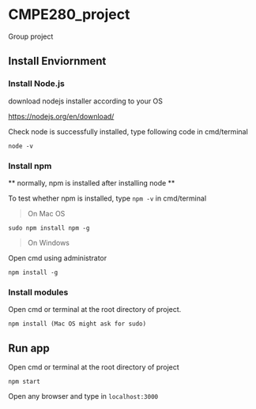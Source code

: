 # CMPE280_project
Group project
## Install Enviornment
### Install Node.js

download nodejs installer according to your OS

https://nodejs.org/en/download/

Check node is successfully installed, type following code in cmd/terminal 
```
node -v
```

### Install npm
** normally, npm is installed after installing node **

To test whether npm is installed, type `npm -v` in cmd/terminal 

>On Mac OS
```
sudo npm install npm -g
```

>On Windows

Open cmd using administrator
```
npm install -g
```

### Install modules
Open cmd or terminal at the root directory of project.

```
npm install (Mac OS might ask for sudo)
```

## Run app

Open cmd or terminal at the root directory of project
```
npm start
```
Open any browser and type in `localhost:3000`

